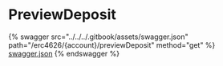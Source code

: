 # PreviewDeposit

{% swagger src="../../../.gitbook/assets/swagger.json" path="/erc4626/{account}/previewDeposit" method="get" %}
[swagger.json](../../../.gitbook/assets/swagger.json)
{% endswagger %}
